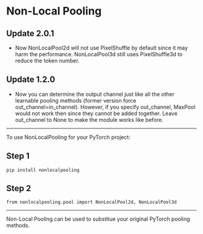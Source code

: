 # Non-Local Pooling

## Update 2.0.1

- Now NonLocalPool2d will not use PixelShuffle by default since it may harm the performance. NonLocalPool3d still uses PixelShuffle3d to reduce the token number.

## Update 1.2.0

- Now you can determine the output channel just like all the other learnable pooling methods (former version force out_channel=in_channel). However, if you specify out_channel, MaxPool would not work then since they cannot be added together. Leave out_channel to None to make the module works like before.

---

To use NonLocalPooling for your PyTorch project:

## Step 1
```
pip install nonlocalpooling
```

## Step 2
```
from nonlocalpooling.pool import NonLocalPool2d, NonLocalPool3d
```

---

Non-Local Pooling can be used to substitue your original PyTorch pooling methods.
